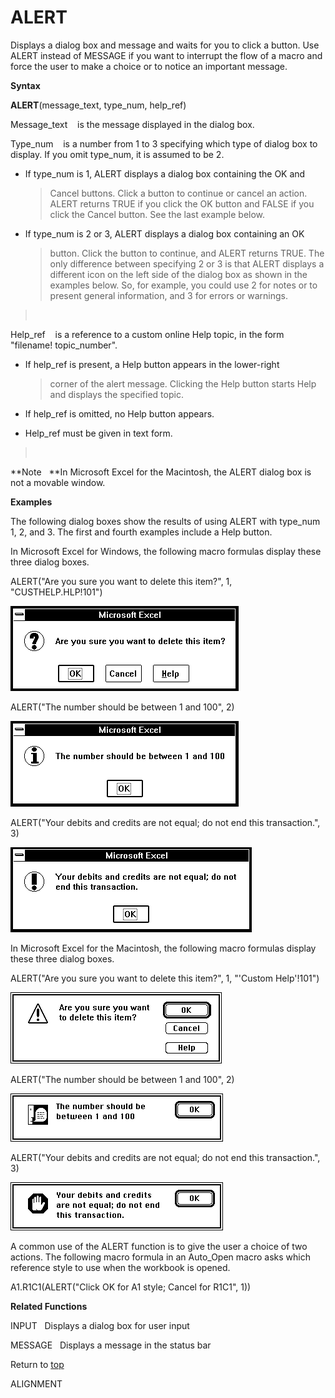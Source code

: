 ALERT
=====

Displays a dialog box and message and waits for you to click a button.
Use ALERT instead of MESSAGE if you want to interrupt the flow of a
macro and force the user to make a choice or to notice an important
message.

**Syntax**

**ALERT**(message\_text, type\_num, help\_ref)

Message\_text    is the message displayed in the dialog box.

Type\_num    is a number from 1 to 3 specifying which type of dialog box
to display. If you omit type\_num, it is assumed to be 2.

-   If type\_num is 1, ALERT displays a dialog box containing the OK and
    > Cancel buttons. Click a button to continue or cancel an action.
    > ALERT returns TRUE if you click the OK button and FALSE if you
    > click the Cancel button. See the last example below.

-   If type\_num is 2 or 3, ALERT displays a dialog box containing an OK
    > button. Click the button to continue, and ALERT returns TRUE. The
    > only difference between specifying 2 or 3 is that ALERT displays a
    > different icon on the left side of the dialog box as shown in the
    > examples below. So, for example, you could use 2 for notes or to
    > present general information, and 3 for errors or warnings.

>  

Help\_ref    is a reference to a custom online Help topic, in the form
\"filename! topic\_number\".

-   If help\_ref is present, a Help button appears in the lower-right
    > corner of the alert message. Clicking the Help button starts Help
    > and displays the specified topic.

-   If help\_ref is omitted, no Help button appears.

-   Help\_ref must be given in text form.

>  

**Note   **In Microsoft Excel for the Macintosh, the ALERT dialog box is
not a movable window.

**Examples**

The following dialog boxes show the results of using ALERT with
type\_num 1, 2, and 3. The first and fourth examples include a Help
button.

In Microsoft Excel for Windows, the following macro formulas display
these three dialog boxes.

ALERT(\"Are you sure you want to delete this item?\", 1,
\"CUSTHELP.HLP!101\")

![](media/image3.png)

ALERT(\"The number should be between 1 and 100\", 2)

![](media/image4.png)

ALERT(\"Your debits and credits are not equal; do not end this
transaction.\", 3)

![](media/image5.png)

In Microsoft Excel for the Macintosh, the following macro formulas
display these three dialog boxes.

ALERT(\"Are you sure you want to delete this item?\", 1, \"\'Custom
Help\'!101\")

![](media/image6.png)

ALERT(\"The number should be between 1 and 100\", 2)

![](media/image7.png)

ALERT(\"Your debits and credits are not equal; do not end this
transaction.\", 3)

![](media/image8.png)

A common use of the ALERT function is to give the user a choice of two
actions. The following macro formula in an Auto\_Open macro asks which
reference style to use when the workbook is opened.

A1.R1C1(ALERT(\"Click OK for A1 style; Cancel for R1C1\", 1))

**Related Functions**

INPUT   Displays a dialog box for user input

MESSAGE   Displays a message in the status bar

Return to [top](#A)

ALIGNMENT
